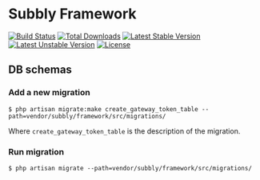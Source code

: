 Subbly Framework
===

[![Build Status](https://travis-ci.org/subbly/framework.svg)](https://travis-ci.org/subbly/framework)
[![Total Downloads](https://poser.pugx.org/subbly/framework/downloads.svg)](https://packagist.org/packages/subbly/framework)
[![Latest Stable Version](https://poser.pugx.org/subbly/framework/v/stable.svg)](https://packagist.org/packages/subbly/framework)
[![Latest Unstable Version](https://poser.pugx.org/subbly/framework/v/unstable.svg)](https://packagist.org/packages/subbly/framework)
[![License](https://poser.pugx.org/subbly/framework/license.svg)](https://packagist.org/packages/subbly/framework)

## DB schemas

### Add a new migration

    $ php artisan migrate:make create_gateway_token_table --path=vendor/subbly/framework/src/migrations/  

Where `create_gateway_token_table` is the description of the migration.  

### Run migration

    $ php artisan migrate --path=vendor/subbly/framework/src/migrations/  


